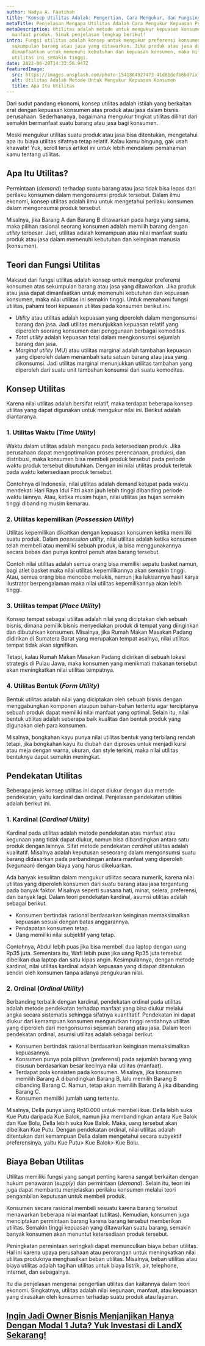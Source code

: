 ```yaml
---
author: Nadya A. Faatihah
title: "Konsep Utilitas Adalah: Pengertian, Cara Mengukur, dan Fungsinya"
metaTitle: Penjelasan Mengapa Utilitas Adalah Cara Mengukur Kepuasan Produk
metaDescription: Utilitas adalah metode untuk mengukur kepuasan konsumen atas
  manfaat produk. Simak penjelasan lengkap berikut!
intro: Fungsi utilitas adalah konsep untuk mengukur preferensi konsumen atas
  sekumpulan barang atau jasa yang ditawarkan. Jika produk atau jasa dapat
  dimanfaatkan untuk memenuhi kebutuhan dan kepuasan konsumen, maka nilai
  utilitas ini semakin tinggi.
date: 2022-06-20T14:33:56.947Z
featuredImage:
  src: https://images.unsplash.com/photo-1541864927473-41d81defb6bd?ixlib=rb-1.2.1&ixid=MnwxMjA3fDB8MHxwaG90by1wYWdlfHx8fGVufDB8fHx8&auto=format&fit=crop&w=871&q=80
  alt: Utilitas Adalah Metode Untuk Mengukur Kepuasan Konsumen
  title: Apa Itu Utilitas
---
```

<!--StartFragment-->

Dari sudut pandang ekonomi, konsep utilitas adalah istilah yang berkaitan erat dengan kepuasan konsumen atas produk atau jasa dalam bisnis perusahaan. Sederhananya, bagaimana mengukur tingkat utilitas dilihat dari semakin bermanfaat suatu barang atau jasa bagi konsumen.



Meski mengukur utilitas suatu produk atau jasa bisa ditentukan, mengetahui apa itu biaya utilitas sifatnya tetap relatif. Kalau kamu bingung, gak usah khawatir! Yuk, scroll terus artikel ini untuk lebih mendalami pemahaman kamu tentang utilitas.

## Apa Itu Utilitas?

Permintaan (*demand*) terhadap suatu barang atau jasa tidak bisa lepas dari perilaku konsumen dalam mengonsumsi produk tersebut. Dalam ilmu ekonomi, konsep utilitas adalah ilmu untuk mengetahui perilaku konsumen dalam mengonsumsi produk tersebut.

Misalnya, jika Barang A dan Barang B ditawarkan pada harga yang sama, maka pilihan rasional seorang konsumen adalah memilih barang dengan *utility* terbesar. Jadi, utilitas adalah kemampuan atau nilai manfaat suatu produk atau jasa dalam memenuhi kebutuhan dan keinginan manusia (konsumen).

## Teori dan Fungsi Utilitas

Maksud dari fungsi utilitas adalah konsep untuk mengukur preferensi konsumen atas sekumpulan barang atau jasa yang ditawarkan. Jika produk atau jasa dapat dimanfaatkan untuk memenuhi kebutuhan dan kepuasan konsumen, maka nilai utilitas ini semakin tinggi. Untuk memahami fungsi utilitas, pahami teori kepuasan utilitas pada konsumen berikut ini.

* *Utility* atau utilitas adalah kepuasan yang diperoleh dalam mengonsumsi barang dan jasa. Jadi utilitas menunjukkan kepuasan relatif yang diperoleh seorang konsumen dari penggunaan berbagai komoditas.
* *Total utility* adalah kepuasan total dalam mengkonsumsi sejumlah barang dan jasa.
* *Marginal utility* (MU) atau utilitas marginal adalah tambahan kepuasan yang diperoleh dalam menambah satu satuan barang atau jasa yang dikonsumsi. Jadi utilitas marginal menunjukkan utilitas tambahan yang diperoleh dari suatu unit tambahan konsumsi dari suatu komoditas.

## Konsep Utilitas

Karena nilai utilitas adalah bersifat relatif, maka terdapat beberapa konsep utilitas yang dapat digunakan untuk mengukur nilai ini. Berikut adalah diantaranya.

### 1. Utilitas Waktu (*Time Utility*)

Waktu dalam utilitas adalah mengacu pada ketersediaan produk. Jika perusahaan dapat mengoptimalkan proses perencanaan, produksi, dan distribusi, maka konsumen bisa membeli produk tersebut pada periode waktu produk tersebut dibutuhkan. Dengan ini nilai utilitas produk terletak pada waktu ketersediaan produk tersebut.



Contohnya di Indonesia, nilai utilitas adalah demand ketupat pada waktu mendekati Hari Raya Idul Fitri akan jauh lebih tinggi dibanding periode waktu lainnya. Atau, ketika musim hujan, nilai utilitas jas hujan semakin tinggi dibanding musim kemarau.

### 2. Utilitas kepemilikan (*Possession Utility*)

Utilitas kepemilikan dikaitkan dengan kepuasan konsumen ketika memiliki suatu produk. Dalam *possession utility*, nilai utilitas adalah ketika konsumen telah membeli atau memiliki sebuah produk, ia bisa menggunakannya secara bebas dan punya kontrol penuh atas barang tersebut.



Contoh nilai utilitas adalah semua orang bisa memiliki sepatu basket namun, bagi atlet basket maka nilai utilitas kepemilikannya akan semakin tinggi. Atau, semua orang bisa mencoba melukis, namun jika lukisannya hasil karya ilustrator berpengalaman maka nilai utilitas kepemilikannya akan lebih tinggi.

### 3. Utilitas tempat (*Place Utility*)

Konsep tempat sebagai utilitas adalah nilai yang diciptakan oleh sebuah bisnis, dimana pemilik bisnis menyediakan produk di tempat yang diinginkan dan dibutuhkan konsumen. Misalnya, jika Rumah Makan Masakan Padang didirikan di Sumatera Barat yang merupakan tempat asalnya, nilai utilitas tempat tidak akan signifikan. 



Tetapi, kalau Rumah Makan Masakan Padang didirikan di sebuah lokasi strategis di Pulau Jawa, maka konsumen yang menikmati makanan tersebut akan meningkatkan nilai utilitas tempatnya.

### 4. Utilitas Bentuk (*Form Utility*)

Bentuk utilitas adalah nilai yang diciptakan oleh sebuah bisnis dengan menggabungkan komponen ataupun bahan-bahan tertentu agar terciptanya sebuah produk dapat memiliki nilai manfaat yang optimal. Selain itu, nilai bentuk utilitas adalah seberapa baik kualitas dan bentuk produk yang digunakan oleh para konsumen. 



Misalnya, bongkahan kayu punya nilai utilitas bentuk yang terbilang rendah tetapi, jika bongkahan kayu itu diubah dan diproses untuk menjadi kursi atau meja dengan warna, ukuran, dan style terkini, maka nilai utilitas bentuknya dapat semakin meningkat.

## Pendekatan Utilitas

Beberapa jenis konsep utilitas ini dapat diukur dengan dua metode pendekatan, yaitu kardinal dan ordinal. Penjelasan pendekatan utilitas adalah berikut ini.

### 1. Kardinal (*Cardinal Utility*)

Kardinal pada utilitas adalah metode pendekatan atas manfaat atau kegunaan yang tidak dapat diukur, namun bisa dibandingkan antara satu produk dengan lainnya. Sifat metode pendekatan *cardinal* utilitas adalah kualitatif. Misalnya adalah keputusan seseorang dalam mengonsumsi suatu barang didasarkan pada perbandingan antara manfaat yang diperoleh (kegunaan) dengan biaya yang harus dikeluarkan.



Ada banyak kesulitan dalam mengukur utilitas secara numerik, karena nilai utilitas yang diperoleh konsumen dari suatu barang atau jasa tergantung pada banyak faktor. Misalnya seperti suasana hati, minat, selera, preferensi, dan banyak lagi. Dalam teori pendekatan kardinal, asumsi utilitas adalah sebagai berikut.

* Konsumen bertindak rasional berdasarkan keinginan memaksimalkan kepuasan sesuai dengan batas anggarannya.
* Pendapatan konsumen tetap.
* Uang memiliki nilai subjektif yang tetap.



Contohnya, Abdul lebih puas jika bisa membeli dua laptop dengan uang Rp35 juta. Sementara itu, Wafi lebih puas jika uang Rp35 juta tersebut dibelikan dua laptop dan satu kipas angin. Kesimpulannya, dengan metode kardinal, nilai utilitas kardinal adalah kepuasan yang didapat ditentukan sendiri oleh konsumen tanpa adanya pengukuran nilai.

### 2. Ordinal (*Ordinal Utility*)

Berbanding terbalik dengan kardinal, pendekatan ordinal pada utilitas adalah metode pendekatan terhadap manfaat yang bisa diukur melalui angka secara sistematis sehingga sifatnya kuantitatif. Pendekatan ini dapat diukur dari kemampuan konsumen mengurutkan tinggi rendahnya utilitas yang diperoleh dari mengonsumsi sejumlah barang atau jasa. Dalam teori pendekatan ordinal, asumsi utilitas adalah sebagai berikut.

* Konsumen bertindak rasional berdasarkan keinginan memaksimalkan kepuasannya.
* Konsumen punya pola pilihan (preferensi) pada sejumlah barang yang disusun berdasarkan besar kecilnya nilai utilitas (manfaat).
* Terdapat pola konsisten pada konsumen. Misalnya, jika konsumen memilih Barang A dibandingkan Barang B, lalu memilih Barang B dibanding Barang C. Namun, tetap akan memilih Barang A jika dibanding Barang C.
* Konsumen memiliki jumlah uang tertentu.



Misalnya, Della punya uang Rp10.000 untuk membeli kue. Della lebih suka Kue Putu daripada Kue Balok, namun jika membandingkan antara Kue Balok dan Kue Bolu, Della lebih suka Kue Balok. Maka, uang tersebut akan dibelikan Kue Putu. Dengan pendekatan ordinal, nilai utilitas adalah ditentukan dari kemampuan Della dalam mengetahui secara subyektif preferensinya, yaitu Kue Putu> Kue Balok> Kue Bolu.

## Biaya Beban Utilitas

Utilitas memiliki fungsi yang sangat penting karena sangat berkaitan dengan hukum penawaran (*supply*) dan permintaan (*demand*). Selain itu, teori ini juga dapat membantu menjelaskan perilaku konsumen melalui teori pengambilan keputusan untuk membeli produk.

Konsumen secara rasional membeli sesuatu karena barang tersebut menawarkan beberapa nilai manfaat (utilitas). Kemudian, konsumen juga menciptakan permintaan barang karena barang tersebut memberikan utilitas. Semakin tinggi kepuasan yang ditawarkan suatu barang, semakin banyak konsumen akan menuntut ketersediaan produk tersebut.

Peningkatan permintaan seringkali dapat memunculkan biaya beban utilitas. Hal ini karena upaya perusahaan atau perorangan untuk meningkatkan nilai utilitas produknya menghasilkan beban utilitas. Misalnya, beban utilitas atau biaya utilitas adalah tagihan utilitas untuk biaya listrik, air, telephone, internet, dan sebagainya.

Itu dia penjelasan mengenai pengertian utilitas dan kaitannya dalam teori ekonomi. Singkatnya, utilitas adalah nilai kegunaan, manfaat, atau kepuasan yang dirasakan oleh konsumen terhadap suatu produk atau layanan.



## [Ingin Jadi Owner Bisnis Menjanjikan ](https://landx.id/project/?utm_source=Blog&utm_medium=organic+keyword&utm_campaign=blog&utm_id=Blog)[Hanya Dengan Modal 1 Juta](https://landx.id/project/?utm_source=Blog&utm_medium=organic+keyword&utm_campaign=blog&utm_id=Blog)[? Yuk Investasi di LandX Sekarang!](https://landx.id/project/?utm_source=Blog&utm_medium=organic+keyword&utm_campaign=blog&utm_id=Blog)



<!--EndFragment-->